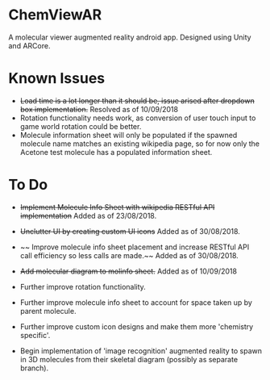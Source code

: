 # ChemViewAR
A molecular viewer augmented reality android app. Designed using Unity and ARCore.

# Known Issues
* ~~Load time is a lot longer than it should be, issue arised after dropdown box implementation.~~ Resolved as of 10/09/2018
* Rotation functionality needs work, as conversion of user touch input to game world rotation could be better.
* Molecule information sheet will only be populated if the spawned molecule name matches an existing wikipedia page, so for now only the Acetone test molecule has a populated information sheet.

# To Do
* ~~Implement Molecule Info Sheet with wikipedia RESTful API implementation~~ Added as of 23/08/2018.
* ~~Unclutter UI by creating custom UI icons~~ Added as of 30/08/2018.
* ~~ Improve molecule info sheet placement and increase RESTful API call efficiency so less calls are made.~~ Added as of 30/08/2018.
* ~~Add molecular diagram to molinfo sheet.~~ Added as of 10/09/2018

* Further improve rotation functionality.
* Further improve molecule info sheet to account for space taken up by parent molecule.
* Further improve custom icon designs and make them more 'chemistry specific'. 
* Begin implementation of 'image recognition' augmented reality to spawn in 3D molecules from their skeletal diagram (possibly as separate branch).
